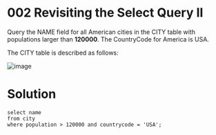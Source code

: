 # 002 Revisiting the Select Query II

Query the NAME field for all American cities in the CITY table with populations larger than **120000**. The CountryCode for America is USA.

The CITY table is described as follows:

![image](https://github.com/anaswick/my_portfolio/assets/24541471/7e0042af-7940-4244-9416-461f25a203cd)

# Solution

```
select name
from city
where population > 120000 and countrycode = 'USA';
```
